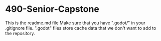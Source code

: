# 490-Senior-Capstone
This is the readme.md file
Make sure that you have ".godot/" in your .gitignore file. ".godot" files store cache data that we don't want to add to the repository.
